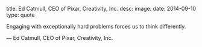 title: Ed Catmull, CEO of Pixar, Creativity, Inc.
desc: 
image: 
date: 2014-09-10
type: quote

Engaging with exceptionally hard problems forces us to think differently.                    <div class="caption">— Ed Catmull, CEO of Pixar, Creativity, Inc.</div>

